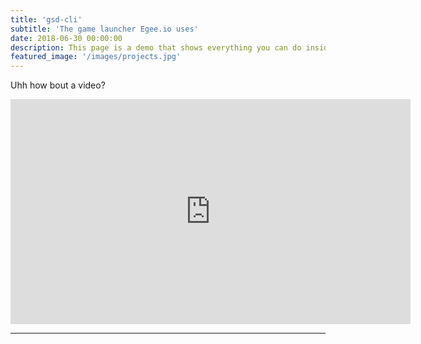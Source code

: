 ```yaml
---
title: 'gsd-cli'
subtitle: 'The game launcher Egee.io uses'
date: 2018-06-30 00:00:00
description: This page is a demo that shows everything you can do inside portfolio and blog posts.
featured_image: '/images/projects.jpg'
---
```


Uhh how bout a video?

<iframe src="https://www.youtube.com/watch?v=9cMdxg8mNGw" width="640" height="360" frameborder="0" allowfullscreen></iframe>

---
